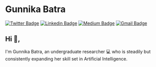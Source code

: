 # Gunnika Batra 
[![Twitter Badge](https://img.shields.io/badge/-@GunnikaBatra-1ca0f1?style=flat-square&labelColor=1ca0f1&logo=twitter&logoColor=white&link=https://twitter.com/GunnikaBatra)](https://twitter.com/GunnikaBatra) [![Linkedin Badge](https://img.shields.io/badge/-gunnika--batra-blue?style=flat-square&logo=Linkedin&logoColor=white&link=https://www.linkedin.com/in/gunnika-batra/)](https://www.linkedin.com/in/gunnika-batra/) [![Medium Badge](https://img.shields.io/badge/-@gunnika-03a57a?style=flat-square&labelColor=000000&logo=Medium&link=https://medium.com/@gunnika)](https://medium.com/@gunnika)
[![Gmail Badge](https://img.shields.io/badge/-b.gunnika@gmail.com-c14438?style=flat-square&logo=Gmail&logoColor=white&link=mailto:b.gunnika@gmail.com)](mailto:b.gunnika@gmail.com)

## Hi 👋, 
I'm Gunnika Batra, an undergraduate researcher 💻 who is steadily but consistently expanding her skill set in Artificial Intelligence. 
